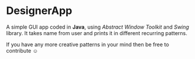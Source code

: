 # DesignerApp
A simple GUI app coded in **Java**, using *Abstract Window Toolkit* and *Swing* library.
It takes name from user and prints it in different recurring patterns.

If you have any more creative patterns in your mind then be free to contribute :relaxed:
